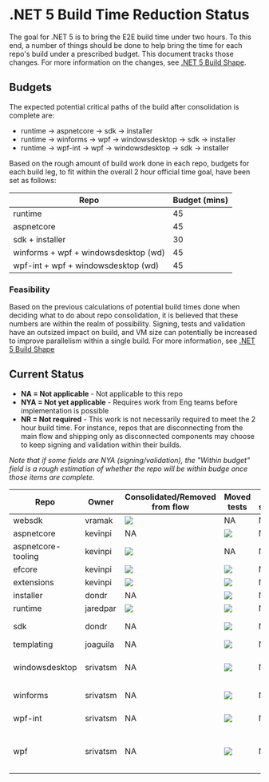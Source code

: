 # .NET 5 Build Time Reduction Status

The goal for .NET 5 is to bring the E2E build time under two hours. To this end, a number of things should be done to help bring
the time for each repo's build under a prescribed budget. This document tracks those changes. For more information on the changes, see
[.NET 5 Build Shape](https://github.com/dotnet/arcade/blob/master/Documentation/Net5Builds.md).

## Budgets

The expected potential critical paths of the build after consolidation is complete are:

- runtime -> aspnetcore -> sdk -> installer
- runtime -> winforms -> wpf -> windowsdesktop -> sdk -> installer
- runtime -> wpf-int -> wpf -> windowsdesktop -> sdk -> installer

Based on the rough amount of build work done in each repo, budgets for each build leg, to fit within the overall 2 hour official time goal, have been set as follows:

| Repo                                 | Budget (mins) |
| ------------------------------------ | ------------- |
| runtime                              | 45            |
| aspnetcore                           | 45            |
| sdk + installer                      | 30            |
| winforms + wpf + windowsdesktop (wd) | 45            |
| wpf-int + wpf + windowsdesktop (wd)  | 45            |

### Feasibility

Based on the previous calculations of potential build times done when deciding what to do about repo consolidation,
it is believed that these numbers are within the realm of possibility. Signing, tests and validation have an outsized impact
on build, and VM size can potentially be increased to improve parallelism within a single build. For more information, see
[.NET 5 Build Shape](https://github.com/dotnet/arcade/blob/master/Documentation/Net5Builds.md)

## Current Status

- **NA = Not applicable** - Not applicable to this repo
- **NYA = Not yet applicable** - Requires work from Eng teams before implementation is possible
- **NR = Not required** - This work is not necessarily required to meet the 2 hour build time. For instance,
  repos that are disconnecting from the main flow and shipping only as disconnected components may choose to keep
  signing and validation within their builds.

*Note that if some fields are NYA (signing/validation), the "Within budget" field is a rough estimation
of whether the repo will be within budge once those items are complete.*


| Repo               | Owner    | Consolidated/Removed from flow | Moved tests | Post-signing | Post-validation | Budget (mins)                   | Within budget |
| ------------------ | -------- | ------------------------------ | ----------- | ------------ | --------------- | ------------------------------- | ------------- |
| websdk             | vramak   | ![][red]                       | NA          | NA           | NA              | NA                              | NA            |
| aspnetcore         | kevinpi  | NA                             | ![][red]    | NYA          | NYA             | 45                              | ![][red]      |
| aspnetcore-tooling | kevinpi  | ![][red]                       | NA          | NA           | NA              | NA                              | NA            |
| efcore             | kevinpi  | ![][green]                     | ![][red]    | NR           | NR              | NA                              | NA            |
| extensions         | kevinpi  | ![][red]                       | ![][red]    | NR           | NR              | NA                              | NA            |
| installer          | dondr    | NA                             | ![][red]    | NYA          | NYA             | 30 (w/sdk)                      | ![][red]      |
| runtime            | jaredpar | ![][green]                     | ![][green]  | NYA          | NYA             | 45                              | ![][red]      |
| sdk                | dondr    | NA                             | ![][green]  | NYA          | NYA             | 30 (w/installer)                | ![][red]      |
| templating         | joaguila | NA                             | ![][red]    | NYA          | NYA             | NA                              | NA            |
| windowsdesktop     | srivatsm | NA                             | ![][red]    | NYA          | NYA             | 45 (w/winforms + wpf)           | ![][red]      |
| winforms           | srivatsm | NA                             | ![][red]    | NYA          | NYA             | 45 (w/wpf + wd)                 | ![][red]      |
| wpf-int            | srivatsm | NA                             | ![][red]    | NYA          | NYA             | 45 (w/wpf + wd)                 | ![][red]      |
| wpf                | srivatsm | NA                             | ![][red]    | NYA          | NYA             | 45 (w/winforms or wpf-int + wd) | ![][red]      |

[red]: https://individual.icons-land.com/IconsPreview/Sport/PNG/16x16/Ball_Red.png
[green]: https://individual.icons-land.com/IconsPreview/Sport/PNG/16x16/Ball_Green.png
[yello]: https://individual.icons-land.com/IconsPreview/Sport/PNG/16x16/Ball_Yellow.png